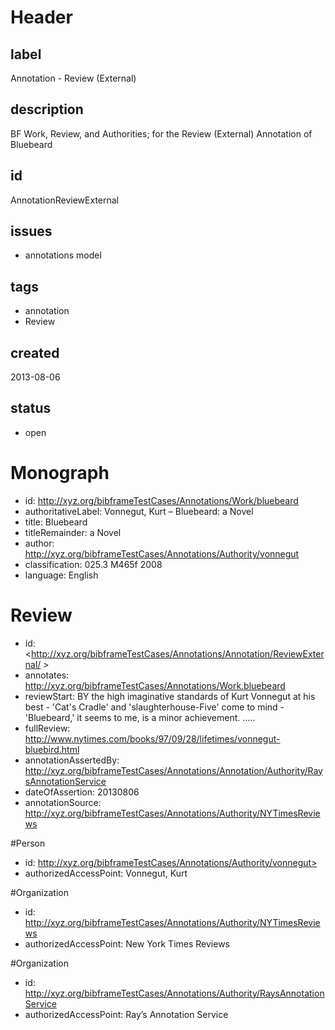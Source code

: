 # Header

## label

Annotation -  Review (External) 

## description

BF Work, Review, and Authorities; for the Review (External) Annotation of Bluebeard

## id

AnnotationReviewExternal

## issues

* annotations model


## tags

* annotation
* Review

## created

2013-08-06

## status

* open

# Monograph 

* id: <http://xyz.org/bibframeTestCases/Annotations/Work/bluebeard>
* authoritativeLabel: Vonnegut, Kurt – Bluebeard: a Novel
* title: Bluebeard
* titleRemainder: a Novel
* author: <http://xyz.org/bibframeTestCases/Annotations/Authority/vonnegut>
* classification: 025.3 M465f 2008
* language: English

# Review

* id: <http://xyz.org/bibframeTestCases/Annotations/Annotation/ReviewExternal/ >
* annotates: http://xyz.org/bibframeTestCases/Annotations/Work.bluebeard
* reviewStart:   BY the high imaginative standards of Kurt Vonnegut at his best - 'Cat's Cradle' and 'slaughterhouse-Five' come to mind - 'Bluebeard,' it seems to me, is a minor achievement. .....
* fullReview: http://www.nytimes.com/books/97/09/28/lifetimes/vonnegut-bluebird.html
* annotationAssertedBy:  <http://xyz.org/bibframeTestCases/Annotations/Annotation/Authority/RaysAnnotationService>
* dateOfAssertion: 20130806
* annotationSource:   <http://xyz.org/bibframeTestCases/Annotations/Authority/NYTimesReviews>



#Person
* id: http://xyz.org/bibframeTestCases/Annotations/Authority/vonnegut>
* authorizedAccessPoint: Vonnegut, Kurt

#Organization
* id: <http://xyz.org/bibframeTestCases/Annotations/Authority/NYTimesReviews>
* authorizedAccessPoint: New York Times Reviews

#Organization
* id: <http://xyz.org/bibframeTestCases/Annotations/Authority/RaysAnnotationService>
* authorizedAccessPoint: Ray’s Annotation Service
